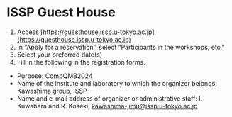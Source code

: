 # ISSP Guest House

1. Access [https://guesthouse.issp.u-tokyo.ac.jp](https://guesthouse.issp.u-tokyo.ac.jp)
2. In “Apply for a reservation”, select “Participants in the workshops, etc.”
3. Select your preferred date(s)
4. Fill in the following in the registration forms.
  - Purpose: CompQMB2024
  - Name of the institute and laboratory to which the organizer belongs: Kawashima group, ISSP
  - Name and e-mail address of organizer or administrative staff: I. Kuwabara and R. Koseki, kawashima-jimu@issp.u-tokyo.ac.jp